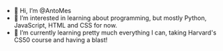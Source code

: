 - 👋 Hi, I’m @AntoMes
- 👀 I’m interested in learning about programming, but mostly Python, JavaScript, HTML and CSS for now.
- 🌱 I’m currently learning pretty much everything I can, taking Harvard's CS50 course and having a blast!

<!---
AntoMes/AntoMes is a ✨ special ✨ repository because its `README.md` (this file) appears on your GitHub profile.
You can click the Preview link to take a look at your changes.
--->
